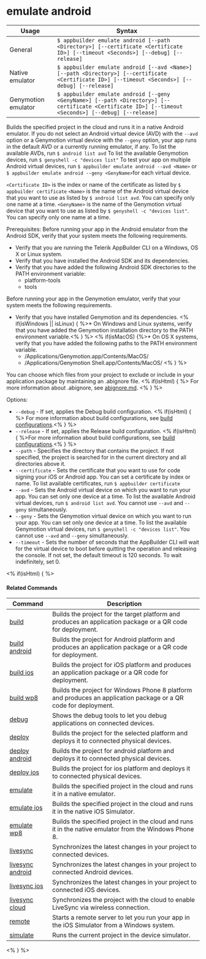 emulate android
==========

Usage | Syntax
------|-------
General | `$ appbuilder emulate android [--path <Directory>] [--certificate <Certificate ID>] [--timeout <Seconds>] [--debug] [--release]`
Native emulator | `$ appbuilder emulate android [--avd <Name>] [--path <Directory>] [--certificate <Certificate ID>] [--timeout <Seconds>] [--debug] [--release]`
Genymotion emulator | `$ appbuilder emulate android [--geny <GenyName>] [--path <Directory>] [--certificate <Certificate ID>] [--timeout <Seconds>] [--debug] [--release]`

Builds the specified project in the cloud and runs it in a native Android emulator.
If you do not select an Android virtual device (AVD) with the `--avd` option or a Genymotion
virtual device with the `--geny` option, your app runs in the default AVD or a currently running emulator, if any. 
To list the available AVDs, run `$ android list avd` To list the available Genymotion devices, run `$ genyshell -c "devices list"`
To test your app on multiple Android virtual devices, run `$ appbuilder emulate android --avd <Name>` or `$ appbuilder emulate android --geny <GenyName>`for each virtual device.

`<Certificate ID>` is the index or name of the certificate as listed by `$ appbuilder certificate`
`<Name>` is the name of the Android virtual device that you want to use as listed by `$ android list avd`. You can specify only one name at a time.
`<GenyName>` is the name of the Genymotion virtual device that you want to use as listed by `$ genyshell -c "devices list"`. You can specify only one name at a time.

Prerequisites:
Before running your app in the Android emulator from the Android SDK, verify that your system meets the following requirements.
* Verify that you are running the Telerik AppBuilder CLI on a Windows, OS X or Linux system.
* Verify that you have installed the Android SDK and its dependencies.
* Verify that you have added the following Android SDK directories to the PATH environment variable:
    * platform-tools
    * tools

Before running your app in the Genymotion emulator, verify that your system meets the following requirements.
* Verify that you have installed Genymotion and its dependencies.
<% if(isWindows || isLinux) { %>* On Windows and Linux systems, verify that you have added the Genymotion installation directory to the PATH environment variable.<% } %>
<% if(isMacOS) {%>* On OS X systems, verify that you have added the following paths to the PATH environment variable.
    * /Applications/Genymotion.app/Contents/MacOS/
    * /Applications/Genymotion Shell.app/Contents/MacOS/
<% } %> 

You can choose which files from your project to exclude or include in your application package by maintaining an .abignore file.
<% if(isHtml) { %>
For more information about .abignore, see [abignore.md](https://github.com/Icenium/icenium-cli/blob/release/ABIGNORE.md).
<% } %>

Options:
* `--debug` - If set, applies the Debug build configuration. <% if(isHtml) { %> For more information about build configurations, see [build configurations](http://docs.telerik.com/platform/appbuilder/build-configurations/overview).<% } %>
* `--release` - If set, applies the Release build configuration. <% if(isHtml) { %>For more information about build configurations, see [build configurations](http://docs.telerik.com/platform/appbuilder/build-configurations/overview).<% } %>
* `--path` - Specifies the directory that contains the project. If not specified, the project is searched for in the current directory and all directories above it.
* `--certificate` - Sets the certificate that you want to use for code signing your iOS or Android app. You can set a certificate by index or name. To list available certificates, run `$ appbuilder certificate`
* `--avd` - Sets the Android virtual device on which you want to run your app. You can set only one device at a time. To list the available Android virtual devices, run `$ android list avd`. You cannot use `--avd` and `--geny` simultaneously.
* `--geny` - Sets the Genymotion virtual device on which you want to run your app. You can set only one device at a time. To list the available Genymotion virtual devices, run `$ genyshell -c "devices list"`. You cannot use `--avd` and `--geny` simultaneously.      
* `--timeout` - Sets the number of seconds that the AppBuilder CLI will wait for the virtual device to boot before quitting the operation and releasing the console. If not set, the default timeout is 120 seconds. To wait indefinitely, set 0.

<% if(isHtml) { %> 

#### Related Commands

Command | Description
----------|----------
[build](build.html) | Builds the project for the target platform and produces an application package or a QR code for deployment.
[build android](build-android.html) | Builds the project for Android platform and produces an application package or a QR code for deployment.
[build ios](build-ios.html) | Builds the project for iOS platform and produces an application package or a QR code for deployment.
[build wp8](build-wp8.html) | Builds the project for Windows Phone 8 platform and produces an application package or a QR code for deployment.
[debug](debug.html) | Shows the debug tools to let you debug applications on connected devices.
[deploy](deploy.html) | Builds the project for the selected platform and deploys it to connected physical devices.
[deploy android](deploy-android.html) | Builds the project for android platform and deploys it to connected physical devices.
[deploy ios](deploy-ios.html) | Builds the project for ios platform and deploys it to connected physical devices.
[emulate](emulate.html) | Builds the specified project in the cloud and runs it in a native emulator.
[emulate ios](emulate-ios.html) | Builds the specified project in the cloud and runs it in the native iOS Simulator.
[emulate wp8](emulate-wp8.html) | Builds the specified project in the cloud and runs it in the native emulator from the Windows Phone 8.
[livesync](livesync.html) | Synchronizes the latest changes in your project to connected devices.
[livesync android](livesync-android.html) | Synchronizes the latest changes in your project to connected Android devices.
[livesync ios](livesync-ios.html) | Synchronizes the latest changes in your project to connected iOS devices.
[livesync cloud](livesync-cloud.html) | Synchronizes the project with the cloud to enable LiveSync via wireless connection.
[remote](remote.html) | Starts a remote server to let you run your app in the iOS Simulator from a Windows system.
[simulate](simulate.html) | Runs the current project in the device simulator.
<% } %>